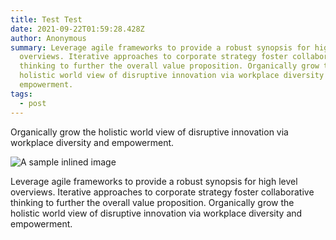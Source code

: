 ```yaml
---
title: Test Test
date: 2021-09-22T01:59:28.428Z
author: Anonymous
summary: Leverage agile frameworks to provide a robust synopsis for high level
  overviews. Iterative approaches to corporate strategy foster collaborative
  thinking to further the overall value proposition. Organically grow the
  holistic world view of disruptive innovation via workplace diversity and
  empowerment.
tags:
  - post
---
```

Organically grow the holistic world view of disruptive innovation via workplace diversity and empowerment.

![A sample inlined image](https://source.unsplash.com/random/600x400)

Leverage agile frameworks to provide a robust synopsis for high level overviews. Iterative approaches to corporate strategy foster collaborative thinking to further the overall value proposition. Organically grow the holistic world view of disruptive innovation via workplace diversity and empowerment.
